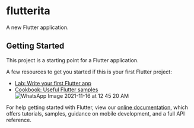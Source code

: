 # flutterita

A new Flutter application.

## Getting Started

This project is a starting point for a Flutter application.

A few resources to get you started if this is your first Flutter project:

- [Lab: Write your first Flutter app](https://flutter.dev/docs/get-started/codelab)
- [Cookbook: Useful Flutter samples](https://flutter.dev/docs/cookbook)
![WhatsApp Image 2021-11-16 at 12 45 20 AM](https://user-images.githubusercontent.com/83916293/141870317-ee6caffb-8718-45bd-a405-1620399fd10a.jpeg)

For help getting started with Flutter, view our
[online documentation](https://flutter.dev/docs), which offers tutorials,
samples, guidance on mobile development, and a full API reference.
